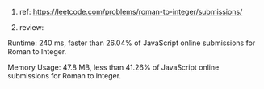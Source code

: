 1) ref: https://leetcode.com/problems/roman-to-integer/submissions/

2) review: 

Runtime: 240 ms, faster than 26.04% of JavaScript online submissions for Roman to Integer.

Memory Usage: 47.8 MB, less than 41.26% of JavaScript online submissions for Roman to Integer.
